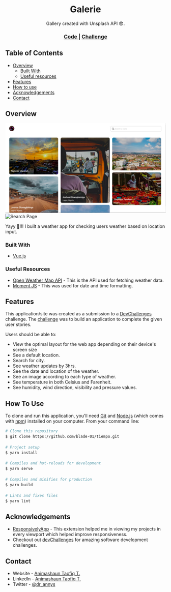 <h1 align="center">Galerie</h1>

<div align="center">
   Gallery created with Unsplash API 😎.
</div>

<div align="center">
  <h3>
    <!-- <a href="https://tiempo-tiempo.netlify.app">
      Demo [Loading....]
    </a>
    <span> | </span> -->
    <a href="https://blade-01/moi-unsplash.git">
      Code
    </a>
    <span> | </span>
    <a href="https://devchallenges.io/challenges/rYyhwJAxMfES5jNQ9YsP">
      Challenge
    </a>
  </h3>
</div>

<!-- TABLE OF CONTENTS -->

## Table of Contents

- [Overview](#overview)
  - [Built With](#built-with)
  - [Useful resources](#useful-resources)
- [Features](#features)
- [How to use](#how-to-use)
- [Acknowledgements](#acknowledgements)
- [Contact](#contact)

<!-- OVERVIEW -->

## Overview

![Home Page](/src/assets/img/Screenshot.png)
![Search Page](/src/assets/img/Screenshot-search.png)

Yayy 🤾!!! I built a weather app for checking users weather based on location input.


### Built With

- [Vue.js](https://vuejs.org/)

### Useful Resources

- [Open Weather Map API](https://openweathermap.org/api) - This is the API used for fetching weather data.
- [Moment JS](https://momentjs.com/) - This was used for date and time formatting.


## Features

This application/site was created as a submission to a [DevChallenges](https://devchallenges.io/) challenge. The [challenge](https://devchallenges.io/challenges/rYyhwJAxMfES5jNQ9YsP) was to build an application to complete the given user stories.

Users should be able to:

- View the optimal layout for the web app depending on their device's screen size
- See a default location.
- Search for city.
- See weather updates by 3hrs.
- See the date and location of the weather.
- See an image according to each type of weather.
- See temperature in both Celsius and Farenheit.
- See humidity, wind direction, visibility and pressure values.

## How To Use

To clone and run this application, you'll need [Git](https://git-scm.com) and [Node.js](https://nodejs.org/en/download/) (which comes with [npm](http://npmjs.com)) installed on your computer. From your command line:

```bash
# Clone this repository
$ git clone https://github.com/blade-01/tiempo.git

# Project setup
$ yarn install

# Compiles and hot-reloads for development
$ yarn serve

# Compiles and minifies for production
$ yarn build

# Lints and fixes files
$ yarn lint
```

## Acknowledgements

- [ResponsivelyApp](https://responsively.app) - This extension helped me in viewing my projects in every viewport which helped improve responsiveness.
- Checkout out [devChallenges](https://devchallenges.io/) for amazing software development challenges.

## Contact

- Website - [Animashaun Taofiq T.](https://www.github.com/blade-01)
- LinkedIn - [Animashaun Taofiq T.](https://www.linkedin.com/in/animashaun-taofiq/)
- Twitter - [@dr_annys](https://www.twitter.com/dr_annys)